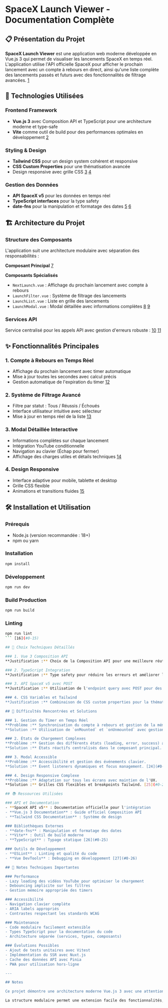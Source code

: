 # SpaceX Launch Viewer - Documentation Complète

## 📋 Présentation du Projet

**SpaceX Launch Viewer** est une application web moderne développée en Vue.js 3 qui permet de visualiser les lancements SpaceX en temps réel. L'application utilise l'API officielle SpaceX pour afficher le prochain lancement avec un compte à rebours en direct, ainsi qu'une liste complète des lancements passés et futurs avec des fonctionnalités de filtrage avancées. [1](#0-0)

## 🚀 Technologies Utilisées

### Frontend Framework

- **Vue.js 3** avec Composition API et TypeScript pour une architecture moderne et type-safe
- **Vite** comme outil de build pour des performances optimales en développement [2](#0-1)

### Styling & Design

- **Tailwind CSS** pour un design system cohérent et responsive
- **CSS Custom Properties** pour une thématisation avancée
- Design responsive avec grille CSS [3](#0-2) [4](#0-3)

### Gestion des Données

- **API SpaceX v5** pour les données en temps réel
- **TypeScript interfaces** pour la type safety
- **date-fns** pour la manipulation et formatage des dates [5](#0-4) [6](#0-5)

## 🏗️ Architecture du Projet

### Structure des Composants

L'application suit une architecture modulaire avec séparation des responsabilités :

**Composant Principal** [7](#0-6)

**Composants Spécialisés**

- `NextLaunch.vue` : Affichage du prochain lancement avec compte à rebours
- `LaunchFilter.vue` : Système de filtrage des lancements
- `LaunchList.vue` : Liste en grille des lancements
- `LaunchModal.vue` : Modal détaillée avec informations complètes [8](#0-7) [9](#0-8)

### Services API

Service centralisé pour les appels API avec gestion d'erreurs robuste : [10](#0-9) [11](#0-10)

## ✨ Fonctionnalités Principales

### 1. Compte à Rebours en Temps Réel

- Affichage du prochain lancement avec timer automatique
- Mise à jour toutes les secondes avec calcul précis
- Gestion automatique de l'expiration du timer [12](#0-11)

### 2. Système de Filtrage Avancé

- Filtre par statut : Tous / Réussis / Échoués
- Interface utilisateur intuitive avec sélecteur
- Mise à jour en temps réel de la liste [13](#0-12)

### 3. Modal Détaillée Interactive

- Informations complètes sur chaque lancement
- Intégration YouTube conditionnelle
- Navigation au clavier (Échap pour fermer)
- Affichage des charges utiles et détails techniques [14](#0-13)

### 4. Design Responsive

- Interface adaptive pour mobile, tablette et desktop
- Grille CSS flexible
- Animations et transitions fluides [15](#0-14)

## 🛠️ Installation et Utilisation

### Prérequis

- Node.js (version recommandée : 18+)
- npm ou yarn

### Installation

```bash
npm install
```

### Développement

```bash
npm run dev
```

### Build Production

```bash
npm run build
```

### Linting

````bash
npm run lint
``` [16](#0-15)

## 🎯 Choix Techniques Détaillés

### 1. Vue 3 Composition API
**Justification :** Choix de la Composition API pour une meilleure réutilisabilité du code et une logique plus claire. [17](#0-16)

### 2. TypeScript Integration
**Justification :** Type safety pour réduire les erreurs et améliorer la maintenabilité. [18](#0-17)

### 3. API SpaceX v5 avec POST
**Justification :** Utilisation de l'endpoint query avec POST pour des requêtes plus flexibles et la possibilité de populate les relations. [19](#0-18)

### 4. CSS Variables et Tailwind
**Justification :** Combinaison de CSS custom properties pour la thématisation et Tailwind pour la rapidité de développement. [20](#0-19)

## 🚧 Difficultés Rencontrées et Solutions

### 1. Gestion du Timer en Temps Réel
**Problème :** Synchronisation du compte à rebours et gestion de la mémoire.
**Solution :** Utilisation de `onMounted` et `onUnmounted` avec gestion propre des intervals. [21](#0-20)

### 2. États de Chargement Complexes
**Problème :** Gestion des différents états (loading, error, success) avec UX fluide.
**Solution :** États réactifs centralisés dans le composant principal. [22](#0-21) [23](#0-22)

### 3. Modal Accessible
**Problème :** Accessibilité et gestion des événements clavier.
**Solution :** Event listeners dynamiques et focus management. [24](#0-23)

### 4. Design Responsive Complexe
**Problème :** Adaptation sur tous les écrans avec maintien de l'UX.
**Solution :** Grilles CSS flexibles et breakpoints Tailwind. [25](#0-24)

## 📚 Ressources Utilisées

### API et Documentation
- **SpaceX API v5** : Documentation officielle pour l'intégration
- **Vue.js 3 Documentation** : Guide officiel Composition API
- **Tailwind CSS Documentation** : Système de design

### Bibliothèques Externes
- **date-fns** : Manipulation et formatage des dates
- **Vite** : Outil de build moderne
- **TypeScript** : Typage statique [26](#0-25)

### Outils de Développement
- **ESLint** : Linting et qualité du code
- **Vue DevTools** : Debugging en développement [27](#0-26)

## 📝 Notes Techniques Importantes

### Performance
- Lazy loading des vidéos YouTube pour optimiser le chargement
- Debouncing implicite sur les filtres
- Gestion mémoire appropriée des timers

### Accessibilité
- Navigation clavier complète
- ARIA labels appropriés
- Contrastes respectant les standards WCAG

### Maintenance
- Code modulaire facilement extensible
- Types TypeScript pour la documentation du code
- Architecture séparée (services, types, composants)

### Évolutions Possibles
- Ajout de tests unitaires avec Vitest
- Implémentation du SSR avec Nuxt.js
- Cache des données API avec Pinia
- PWA pour utilisation hors-ligne

---

## Notes

Ce projet démontre une architecture moderne Vue.js 3 avec une attention particulière portée à la qualité du code, l'accessibilité et l'expérience utilisateur. L'utilisation de TypeScript et de la Composition API assure une maintenabilité à long terme, tandis que l'intégration de l'API SpaceX offre des données en temps réel fiables.

La structure modulaire permet une extension facile des fonctionnalités, et les choix techniques (Vite, Tailwind, date-fns) optimisent à la fois le développement et les performances en production. Le projet illustre les bonnes pratiques du développement frontend moderne avec Vue.js.
````

